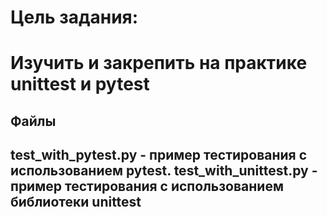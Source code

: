<h1>Цель задания:<h1>
Изучить и закрепить на практике unittest и pytest

<h2>Файлы<h2>
test_with_pytest.py - пример тестирования с использованием pytest.
test_with_unittest.py - пример тестирования с использованием библиотеки unittest